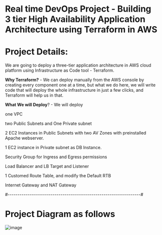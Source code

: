 # Real time DevOps Project - Building 3 tier High Availability Application Architecture using Terraform  in AWS 
# Project Details: 

We are going to deploy a three-tier application architecture in AWS cloud platform using Infrastructure as Code tool - Terraform. 

**Why Terraform?** - We can deploy manually from the AWS console by creating every component one at a time, but what we do here, we will write code that will deploy the whole infrastructure in just a few clicks, and Terraform will help us in that. 

**What We will Deploy**? - We will deploy 

one VPC

two Public Subnets and One Private subnet

2 EC2 Instances in Public Subnets with two AV Zones with preinstalled Apache webserver.

1 EC2 instance in Private subnet as DB Instance.

Security Group for Ingress and Egress permissions

Load Balancer and LB Target and Listener

1 Customed Route Table, and modify the Default RTB

Internet Gateway and NAT Gateway

#--------------------------------------------------------------------#

# Project Diagram as follows 

![image](https://user-images.githubusercontent.com/117738727/220343886-d87860f9-523f-417c-ab25-5baa0bc2bc6b.png)



